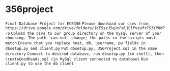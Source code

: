 # 356project
```Final Database Project for ECE356```
```Please download our csvs from: https://drive.google.com/drive/folders/1KF5szJ5qJvPal1ElPvzufr7S3YP0dP-S```
```Upload the csvs to our group directory on the mysql server of your choosing. The path `can not` change; the paths in the scripts must match```
```Ensure that you replace host, db, username, pw fields in dbsetup.py and client.py```
```Put dbsetup.py, 356Project.sql in the same directory```
```Connect to desired database, run dbsetup.py (in shell), then createGoodReads.sql (in MySql client connected to database)```
```Run client.py to use the db client```
